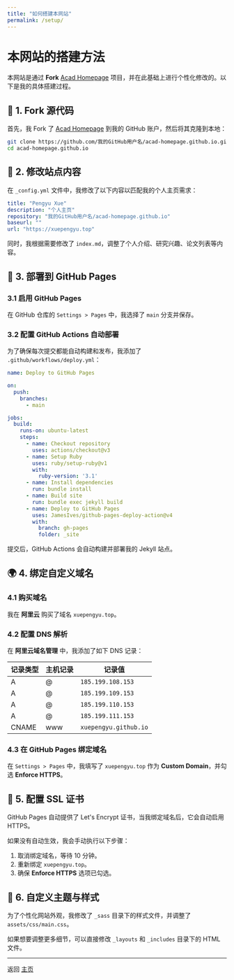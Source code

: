 ```yaml
---
title: "如何搭建本网站"
permalink: /setup/
---
```


# 本网站的搭建方法

本网站是通过 **Fork** [Acad Homepage](https://github.com/RayeRen/acad-homepage.github.io) 项目，并在此基础上进行个性化修改的。以下是我的具体搭建过程。

## 🚀 1. Fork 源代码

首先，我 Fork 了 [Acad Homepage](https://github.com/RayeRen/acad-homepage.github.io) 到我的 GitHub 账户，然后将其克隆到本地：

```sh
git clone https://github.com/我的GitHub用户名/acad-homepage.github.io.git
cd acad-homepage.github.io
```

## 🔧 2. 修改站点内容

在 `_config.yml` 文件中，我修改了以下内容以匹配我的个人主页需求：

```yaml
title: "Pengyu Xue"
description: "个人主页"
repository: "我的GitHub用户名/acad-homepage.github.io"
baseurl: ""
url: "https://xuepengyu.top"
```

同时，我根据需要修改了 `index.md`，调整了个人介绍、研究兴趣、论文列表等内容。

## 📂 3. 部署到 GitHub Pages

### 3.1 启用 GitHub Pages

在 GitHub 仓库的 `Settings > Pages` 中，我选择了 `main` 分支并保存。

### 3.2 配置 GitHub Actions 自动部署

为了确保每次提交都能自动构建和发布，我添加了 `.github/workflows/deploy.yml`：

```yaml
name: Deploy to GitHub Pages

on:
  push:
    branches:
      - main

jobs:
  build:
    runs-on: ubuntu-latest
    steps:
      - name: Checkout repository
        uses: actions/checkout@v3
      - name: Setup Ruby
        uses: ruby/setup-ruby@v1
        with:
          ruby-version: '3.1'
      - name: Install dependencies
        run: bundle install
      - name: Build site
        run: bundle exec jekyll build
      - name: Deploy to GitHub Pages
        uses: JamesIves/github-pages-deploy-action@v4
        with:
          branch: gh-pages
          folder: _site
```

提交后，GitHub Actions 会自动构建并部署我的 Jekyll 站点。

## 🌍 4. 绑定自定义域名

### 4.1 购买域名

我在 **阿里云** 购买了域名 `xuepengyu.top`。

### 4.2 配置 DNS 解析

在 **阿里云域名管理** 中，我添加了如下 DNS 记录：

| 记录类型 | 主机记录 | 记录值 |
|----------|----------|--------|
| A | @ | `185.199.108.153` |
| A | @ | `185.199.109.153` |
| A | @ | `185.199.110.153` |
| A | @ | `185.199.111.153` |
| CNAME | www | `xuepengyu.github.io` |

### 4.3 在 GitHub Pages 绑定域名

在 `Settings > Pages` 中，我填写了 `xuepengyu.top` 作为 **Custom Domain**，并勾选 **Enforce HTTPS**。

## 🔐 5. 配置 SSL 证书

GitHub Pages 自动提供了 Let's Encrypt 证书，当我绑定域名后，它会自动启用 HTTPS。

如果没有自动生效，我会手动执行以下步骤：
1. 取消绑定域名，等待 10 分钟。
2. 重新绑定 `xuepengyu.top`。
3. 确保 **Enforce HTTPS** 选项已勾选。

## 🎨 6. 自定义主题与样式

为了个性化网站外观，我修改了 `_sass` 目录下的样式文件，并调整了 `assets/css/main.css`。

如果想要调整更多细节，可以直接修改 `_layouts` 和 `_includes` 目录下的 HTML 文件。

---
返回 [主页](/)
